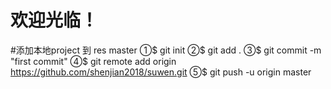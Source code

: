 # 欢迎光临！
#添加本地project 到 res master
①$ git init 
②$ git add . 
③$ git commit -m "first commit" 
④$ git remote add origin https://github.com/shenjian2018/suwen.git
⑤$ git push -u origin master 

